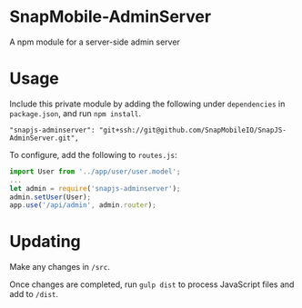 # SnapMobile-AdminServer
A npm module for a server-side admin server

# Usage

Include this private module by adding the following under `dependencies` in `package.json`, and run `npm install`.

    "snapjs-adminserver": "git+ssh://git@github.com/SnapMobileIO/SnapJS-AdminServer.git",

To configure, add the following to `routes.js`:

```javascript
import User from '../app/user/user.model';
...
let admin = require('snapjs-adminserver');
admin.setUser(User);
app.use('/api/admin', admin.router);
```

# Updating

Make any changes in `/src`.

Once changes are completed, run `gulp dist` to process JavaScript files and add to `/dist`.
